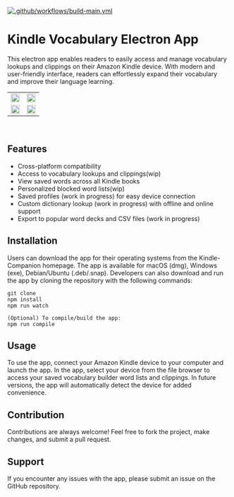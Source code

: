[![.github/workflows/build-main.yml](https://github.com/sahar10501/kindle-companion/actions/workflows/build-main.yml/badge.svg)](https://github.com/sahar10501/kindle-companion/actions/workflows/build-main.yml)

# Kindle Vocabulary Electron App

This electron app enables readers to easily access and manage vocabulary lookups and clippings on their Amazon Kindle device. With modern and user-friendly interface, readers can effortlessly expand their vocabulary and improve their language learning.



<table>
  <tr>
    <td><img src="https://user-images.githubusercontent.com/88053021/233426621-159d40e7-1dd6-4fae-998c-326dbbe6799a.png" width="100%"/></td>
    <td><img src="https://user-images.githubusercontent.com/88053021/233426627-efaa1c17-56e3-4d71-a38e-48ffbfb1f149.png" width="100%"/></td>
  </tr>
  <tr>
    <td><img src="https://user-images.githubusercontent.com/88053021/233426605-8bb2bdb2-d22f-4063-9911-dc0dd7ba3f7a.png" width="100%"/></td>
    <td><img src="https://user-images.githubusercontent.com/88053021/233426616-6d848172-90b2-4dfe-9a1a-dcdfebadc2f9.png" width="100%"/></td>
  </tr>
</table>

<br>

## Features

* Cross-platform compatibility
* Access to vocabulary lookups and clippings(wip)
* View saved words across all Kindle books
* Personalized blocked word lists(wip)
* Saved profiles (work in progress) for easy device connection
* Custom dictionary lookup (work in progress) with offline and online support
* Export to popular word decks and CSV files (work in progress)

## Installation
Users can download the app for their operating systems from the Kindle-Companion homepage. The app is available for macOS (dmg), Windows (exe), Debian/Ubuntu (.deb/.snap). Developers can also download and run the app by cloning the repository with the following commands:

```
git clone
npm install
npm run watch

(Optional) To compile/build the app:
npm run compile
```

## Usage

To use the app, connect your Amazon Kindle device to your computer and launch the app. In the app, select your device from the file browser to access your saved vocabulary builder word lists and clippings. In future versions, the app will automatically detect the device for added convenience.

## Contribution

Contributions are always welcome! Feel free to fork the project, make changes, and submit a pull request.


## Support

If you encounter any issues with the app, please submit an issue on the GitHub repository.
